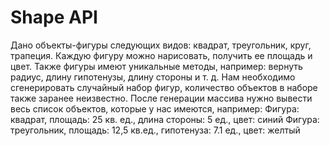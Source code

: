 # Shape API

 
Дано объекты-фигуры следующих видов: квадрат, треугольник, круг, трапеция. Каждую фигуру можно нарисовать, получить ее площадь и цвет. Также фигуры имеют уникальные методы, например: вернуть радиус, длину гипотенузы, длину стороны и т. д.
Нам необходимо сгенерировать случайный набор фигур, количество объектов в наборе также заранее неизвестно.
После генерации массива нужно вывести весь список объектов, которые у нас имеются, например:
            Фигура: квадрат, площадь: 25 кв. ед., длина стороны: 5 ед., цвет: синий
            Фигура: треугольник, площадь: 12,5 кв.ед., гипотенуза: 7.1 ед., цвет: желтый


